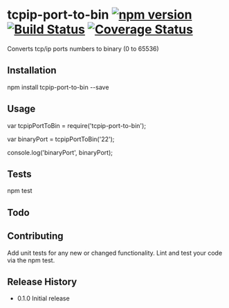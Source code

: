 tcpip-port-to-bin [![npm version](https://img.shields.io/npm/v/tcpip-port-to-bin.svg?style=flat)](https://www.npmjs.com/package/tcpip-port-to-bin) [![Build Status](https://travis-ci.org/ozipi/tcpip-port-to-bin.svg?branch=master)](https://travis-ci.org/ozipi/tcpip-port-to-bin) [![Coverage Status](https://coveralls.io/repos/github/ozipi/tcpip-port-to-bin/badge.svg?branch=master)](https://coveralls.io/github/ozipi/tcpip-port-to-bin?branch=master)
=========

Converts tcp/ip ports numbers to binary (0 to 65536)

## Installation

  npm install tcpip-port-to-bin --save

## Usage

  var tcpipPortToBin = require('tcpip-port-to-bin');

  var binaryPort = tcpipPortToBin('22');

  console.log('binaryPort', binaryPort);

## Tests

  npm test

## Todo

## Contributing

Add unit tests for any new or changed functionality. Lint and test your code via the npm test.

## Release History

* 0.1.0 Initial release
